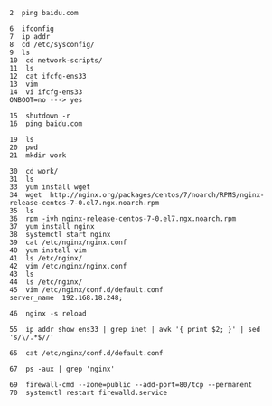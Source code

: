 
    2  ping baidu.com
 
    6  ifconfig
    7  ip addr
    8  cd /etc/sysconfig/
    9  ls
    10  cd network-scripts/
    11  ls
    12  cat ifcfg-ens33 
    13  vim
    14  vi ifcfg-ens33 
    ONBOOT=no ---> yes
    
    15  shutdown -r
    16  ping baidu.com
   
    19  ls
    20  pwd
    21  mkdir work

    30  cd work/
    31  ls
    33  yum install wget
    34  wget  http://nginx.org/packages/centos/7/noarch/RPMS/nginx-release-centos-7-0.el7.ngx.noarch.rpm
    35  ls
    36  rpm -ivh nginx-release-centos-7-0.el7.ngx.noarch.rpm
    37  yum install nginx
    38  systemctl start nginx
    39  cat /etc/nginx/nginx.conf 
    40  yum install vim
    41  ls /etc/nginx/
    42  vim /etc/nginx/nginx.conf 
    43  ls
    44  ls /etc/nginx/
    45  vim /etc/nginx/conf.d/default.conf 
    server_name  192.168.18.248;
     
    46  nginx -s reload

    55  ip addr show ens33 | grep inet | awk '{ print $2; }' | sed 's/\/.*$//'

    65  cat /etc/nginx/conf.d/default.conf 

    67  ps -aux | grep 'nginx'

    69  firewall-cmd --zone=public --add-port=80/tcp --permanent
    70  systemctl restart firewalld.service

